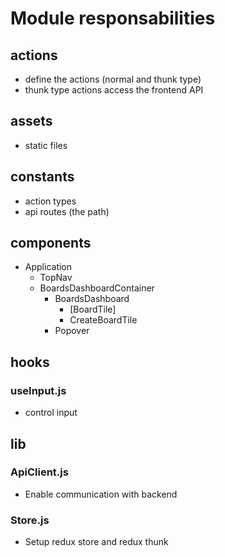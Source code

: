 # Module responsabilities

## actions

- define the actions (normal and thunk type)
- thunk type actions access the frontend API

## assets

- static files

## constants

- action types
- api routes (the path)

## components

- Application
  - TopNav
  * BoardsDashboardContainer
    - BoardsDashboard
      - [BoardTile]
      - CreateBoardTile
    * Popover

## hooks

### useInput.js

- control input

## lib

### ApiClient.js

- Enable communication with backend

### Store.js

- Setup redux store and redux thunk
